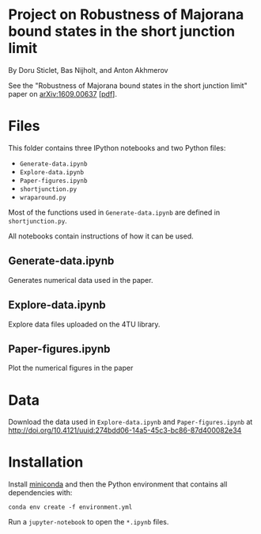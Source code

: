 # Project on Robustness of Majorana bound states in the short junction limit
By Doru Sticlet, Bas Nijholt, and Anton Akhmerov

See the "Robustness of Majorana bound states in the short junction limit" paper on [arXiv:1609.00637](http://arxiv.org/abs/1609.00637) [[pdf](http://arxiv.org/pdf/1609.00637)].

# Files
This folder contains three IPython notebooks and two Python files:
* `Generate-data.ipynb`
* `Explore-data.ipynb`
* `Paper-figures.ipynb`
* `shortjunction.py`
* `wraparound.py`

Most of the functions used in `Generate-data.ipynb` are defined in `shortjunction.py`.

All notebooks contain instructions of how it can be used.

## Generate-data.ipynb
Generates numerical data used in the paper.

## Explore-data.ipynb
Explore data files uploaded on the 4TU library.

## Paper-figures.ipynb
Plot the numerical figures in the paper


# Data
Download the data used in `Explore-data.ipynb` and `Paper-figures.ipynb` at http://doi.org/10.4121/uuid:274bdd06-14a5-45c3-bc86-87d400082e34


# Installation
Install [miniconda](http://conda.pydata.org/miniconda.html) and then the Python 
environment that contains all dependencies with:

```
conda env create -f environment.yml
```

Run a `jupyter-notebook` to open the `*.ipynb` files.
